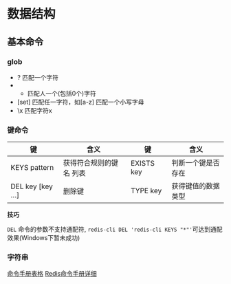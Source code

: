 # 数据结构

## 基本命令

### glob

- ? 匹配一个字符
- * 匹配人一个(包括0个)字符
- [set] 匹配任一字符，如[a-z] 匹配一个小写字母
- \x 匹配字符x

### 键命令

| 键 | 含义 | 键 | 含义 |
|----|------|----|------|
|KEYS pattern|获得符合规则的键名 列表| EXISTS key|判断一个键是否存在|
|DEL key [key …]|删除键|TYPE key|获得键值的数据类型|

**技巧**

`DEL` 命令的参数不支持通配符, `redis-cli DEL 'redis-cli KEYS "*"'`可达到通配效果(Windows下暂未成功)

### 字符串





[命令手册表格](http://www.cnblogs.com/zcy_soft/archive/2012/09/21/2697006.html)
[Redis命令手册详细](http://doc.redisfans.com/)
